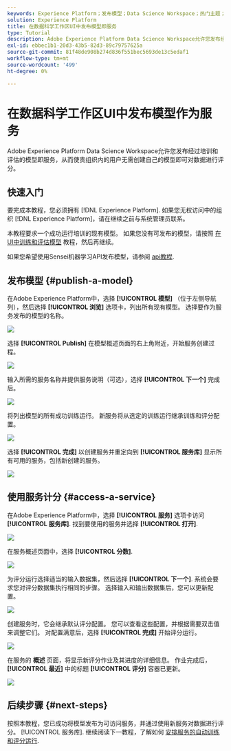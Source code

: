 ```yaml
---
keywords: Experience Platform；发布模型；Data Science Workspace；热门主题；为服务评分
solution: Experience Platform
title: 在数据科学工作区UI中发布模型即服务
type: Tutorial
description: Adobe Experience Platform Data Science Workspace允许您发布经过培训和评估的模型即服务，从而使贵组织内的用户无需创建自己的模型即可对数据进行评分。
exl-id: ebbec1b1-20d3-43b5-82d3-89c79757625a
source-git-commit: 81f48de908b274d836f551bec5693de13c5edaf1
workflow-type: tm+mt
source-wordcount: '499'
ht-degree: 0%

---
```


# 在数据科学工作区UI中发布模型作为服务

Adobe Experience Platform Data Science Workspace允许您发布经过培训和评估的模型即服务，从而使贵组织内的用户无需创建自己的模型即可对数据进行评分。

## 快速入门

要完成本教程，您必须拥有 [!DNL Experience Platform]. 如果您无权访问中的组织 [!DNL Experience Platform]，请在继续之前与系统管理员联系。

本教程要求一个成功运行培训的现有模型。 如果您没有可发布的模型，请按照 [在UI中训练和评估模型](./train-evaluate-model-ui.md) 教程，然后再继续。

如果您希望使用Sensei机器学习API发布模型，请参阅 [api教程](./publish-model-service-api.md).

## 发布模型 {#publish-a-model}

在Adobe Experience Platform中，选择 **[!UICONTROL 模型]** （位于左侧导航列），然后选择 **[!UICONTROL 浏览]** 选项卡，列出所有现有模型。 选择要作为服务发布的模型的名称。

![](../images/models-recipes/publish-model/browse_model.png)

选择 **[!UICONTROL Publish]** 在模型概述页面的右上角附近，开始服务创建过程。

![](../images/models-recipes/publish-model/view_training.png)

输入所需的服务名称并提供服务说明（可选），选择 **[!UICONTROL 下一个]** 完成后。

![](../images/models-recipes/publish-model/configure_training.png)

将列出模型的所有成功训练运行。 新服务将从选定的训练运行继承训练和评分配置。

![](../images/models-recipes/publish-model/select_training_run.png)

选择 **[!UICONTROL 完成]** 以创建服务并重定向到 **[!UICONTROL 服务库]** 显示所有可用的服务，包括新创建的服务。

![](../images/models-recipes/publish-model/service_gallery.png)

## 使用服务计分 {#access-a-service}

在Adobe Experience Platform中，选择 **[!UICONTROL 服务]** 选项卡访问 **[!UICONTROL 服务库]**. 找到要使用的服务并选择 **[!UICONTROL 打开]**.

![](../images/models-recipes/publish-model/open_service.png)

在服务概述页面中，选择 **[!UICONTROL 分数]**.

![](../images/models-recipes/publish-model/score_service.png)

为评分运行选择适当的输入数据集，然后选择 **[!UICONTROL 下一个]**. 系统会要求您对评分数据集执行相同的步骤。 选择输入和输出数据集后，您可以更新配置。

![](../images/models-recipes/publish-model/select_datasets.png)

创建服务时，它会继承默认评分配置。 您可以查看这些配置，并根据需要双击值来调整它们。 对配置满意后，选择 **[!UICONTROL 完成]** 开始评分运行。

![](../images/models-recipes/publish-model/scoring_configs.png)

在服务的 **概述** 页面，将显示新评分作业及其进度的详细信息。 作业完成后， **[!UICONTROL 最近]** 中的标题 **[!UICONTROL 评分]** 容器已更新。

![](../images/models-recipes/publish-model/pending_scoring.png)

## 后续步骤 {#next-steps}

按照本教程，您已成功将模型发布为可访问服务，并通过使用新服务对数据进行评分。 [!UICONTROL 服务库]. 继续阅读下一教程，了解如何 [安排服务的自动训练和评分运行](./schedule-models-ui.md).
